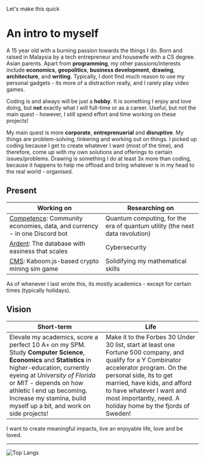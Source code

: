 Let's make this quick

# An intro to myself

A 15 year old with a burning passion towards the things I do. Born and raised in Malaysia by a tech entrepreneur and housewife with a CS degree. Asian parents. Apart from **programming**, my other passions/interests include **economics**, **geopolitics**, **business development**, **drawing**, **architecture**, and **writing**. Typically, I dont find much reason to use my personal gadgets - its more of a distraction really, and I rarely play video games.

Coding is and always will be just a **hobby**. It is something I enjoy and love doing, but **not** exactly what I will full-time or as a career. Useful, but not the main quest - however, I still spend effort and time working on these projects!

My main quest is more **corporate**, **entreprenuerial** and **disruptive**. My things are problem-solving, tinkering and working out on things. I picked up coding because I get to create whatever I want (most of the time), and therefore, come up with my own solutions and offerings to certain issues/problems. Drawing is something I do at least 3x more than coding, because it happens to help me offload and bring whatever is in my head to the real world - organised.

## Present

|Working on|Researching on|
|--------------------|---------------------|
| [Competence](https://github.com/luq-mn/Competence): Community economies, data, and currency - in one Discord bot | Quantum computing, for the era of quantum utility (the next data revolution) |
| [Ardent](https://github.com/luq-mn/Ardent): The database with easiness that scales | Cybersecurity |
| [CMS](https://github.com/luq-mn/CMS): Kaboom.js-based crypto mining sim game | Solidifying my mathematical skills |

As of whenever I last wrote this, its mostly academics - except for certain times (typically holidays).

## Vision

|Short-term|Life|
|----------|----|
| Elevate my academics, score a perfect 10 A+ on my SPM. Study **Computer Science**, **Economics** and **Statistics** in higher-education, currently eyeing at *University of Florida* or *MIT* - depends on how athletic I end up becoming. Increase my stamina, build myself up a bit, and work on side projects! | Make it to the Forbes 30 Under 30 list, start at least one Fortune 500 company, and qualify for a Y Combinator accelerator program. On the personal side, its to get married, have kids, and afford to have whatever I want and most importantly, need. A holiday home by the fjords of Sweden! |

I want to create meaningful impacts, live an enjoyable life, love and be loved.

----
![Top Langs](https://github-readme-stats.vercel.app/api/top-langs/?username=luq-mn&layout=compact&theme=github_dark&card_width=1050&langs_count=6)
